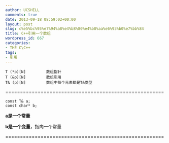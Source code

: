 ```yaml
---
author: UCSHELL
comments: true
date: 2013-09-18 08:59:02+00:00
layout: post
slug: c%e5%bc%95%e7%94%a8%e4%b8%80%e4%b8%aa%e6%95%b0%e7%bb%84
title: C++引用一个数组
wordpress_id: 667
categories:
- THE C\C++
tags:
- 引用
---
```


    T (*p)[N]         数组指针
    T (&p)[N]         数组引用
    T& (p)[N]         数组中每个元素都是T&类型

======================================================

    const T& a;
    const char* b;


**a是一个常量**

**b是一个变量**，指向一个常量

======================================================
